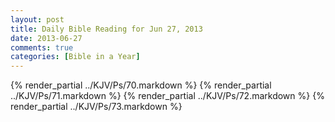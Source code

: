 ```yaml
---
layout: post
title: Daily Bible Reading for Jun 27, 2013
date: 2013-06-27
comments: true
categories: [Bible in a Year]
---
```

{% render_partial ../KJV/Ps/70.markdown %}
{% render_partial ../KJV/Ps/71.markdown %}
{% render_partial ../KJV/Ps/72.markdown %}
{% render_partial ../KJV/Ps/73.markdown %}
